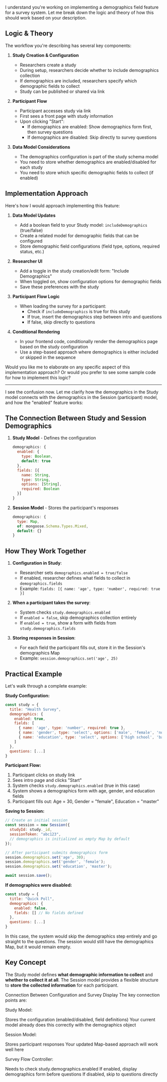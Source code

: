 I understand you're working on implementing a demographics field feature for a survey system. Let me break down the logic and theory of how this should work based on your description.

## Logic & Theory

The workflow you're describing has several key components:

1. **Study Creation & Configuration**
   - Researchers create a study
   - During setup, researchers decide whether to include demographics collection
   - If demographics are included, researchers specify which demographic fields to collect
   - Study can be published or shared via link

2. **Participant Flow**
   - Participant accesses study via link
   - First sees a front page with study information
   - Upon clicking "Start":
     - If demographics are enabled: Show demographics form first, then survey questions
     - If demographics are disabled: Skip directly to survey questions

3. **Data Model Considerations**
   - The demographics configuration is part of the study schema model
   - You need to store whether demographics are enabled/disabled for each study
   - You need to store which specific demographic fields to collect (if enabled)

## Implementation Approach

Here's how I would approach implementing this feature:

1. **Data Model Updates**
   - Add a boolean field to your Study model: `includeDemographics` (true/false)
   - Create a related model for demographic fields that can be configured
   - Store demographic field configurations (field type, options, required status, etc.)

2. **Researcher UI**
   - Add a toggle in the study creation/edit form: "Include Demographics"
   - When toggled on, show configuration options for demographic fields
   - Save these preferences with the study

3. **Participant Flow Logic**
   - When loading the survey for a participant:
     - Check if `includeDemographics` is true for this study
     - If true, insert the demographics step between intro and questions
     - If false, skip directly to questions

4. **Conditional Rendering**
   - In your frontend code, conditionally render the demographics page based on the study configuration
   - Use a step-based approach where demographics is either included or skipped in the sequence

Would you like me to elaborate on any specific aspect of this implementation approach? Or would you prefer to see some sample code for how to implement this logic?

--------------------------------------
I see the confusion now. Let me clarify how the demographics in the Study model connects with the demographics in the Session (participant) model, and how the "enabled" feature works:

## The Connection Between Study and Session Demographics

1. **Study Model** - Defines the configuration
   ```javascript
   demographics: {
     enabled: {
       type: Boolean,
       default: true
     },
     fields: [{
       name: String,
       type: String,
       options: [String],
       required: Boolean
     }]
   }
   ```

2. **Session Model** - Stores the participant's responses
   ```javascript
   demographics: {
     type: Map,
     of: mongoose.Schema.Types.Mixed,
     default: {}
   }
   ```

## How They Work Together

1. **Configuration in Study**:
   - Researcher sets `demographics.enabled = true/false`
   - If enabled, researcher defines what fields to collect in `demographics.fields`
   - Example: `fields: [{ name: 'age', type: 'number', required: true }]`

2. **When a participant takes the survey**:
   - System checks `study.demographics.enabled`
   - If `enabled = false`, skip demographics collection entirely
   - If `enabled = true`, show a form with fields from `study.demographics.fields`

3. **Storing responses in Session**:
   - For each field the participant fills out, store it in the Session's demographics Map
   - Example: `session.demographics.set('age', 25)`

## Practical Example

Let's walk through a complete example:

**Study Configuration:**
```javascript
const study = {
  title: "Health Survey",
  demographics: {
    enabled: true,
    fields: [
      { name: 'age', type: 'number', required: true },
      { name: 'gender', type: 'select', options: ['male', 'female', 'non-binary', 'prefer not to say'], required: true },
      { name: 'education', type: 'select', options: ['high school', 'bachelor', 'master', 'phd'], required: false }
    ]
  },
  questions: [...]
}
```

**Participant Flow:**
1. Participant clicks on study link
2. Sees intro page and clicks "Start"
3. System checks `study.demographics.enabled` (true in this case)
4. System shows a demographics form with age, gender, and education fields
5. Participant fills out: Age = 30, Gender = "female", Education = "master"

**Saving to Session:**
```javascript
// Create an initial session
const session = new Session({
  studyId: study._id,
  sessionToken: "abc123",
  // demographics is initialized as empty Map by default
});

// After participant submits demographics form
session.demographics.set('age', 30);
session.demographics.set('gender', 'female');
session.demographics.set('education', 'master');

await session.save();
```

**If demographics were disabled:**
```javascript
const study = {
  title: "Quick Poll",
  demographics: {
    enabled: false,
    fields: [] // No fields defined
  },
  questions: [...]
}
```

In this case, the system would skip the demographics step entirely and go straight to the questions. The session would still have the demographics Map, but it would remain empty.

## Key Concept

The Study model defines **what demographic information to collect** and **whether to collect it at all**. The Session model provides a flexible structure to **store the collected information** for each participant.

Connection Between Configuration and Survey Display
The key connection points are:

Study Model:

Stores the configuration (enabled/disabled, field definitions)
Your current model already does this correctly with the demographics object


Session Model:

Stores participant responses
Your updated Map-based approach will work well here


Survey Flow Controller:

Needs to check study.demographics.enabled
If enabled, display demographics form before questions
If disabled, skip to questions directly



